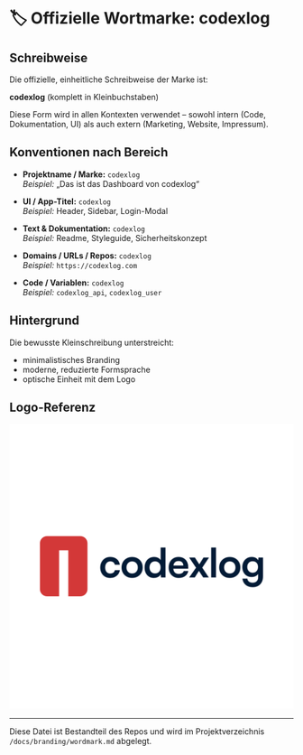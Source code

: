 # 🏷 Offizielle Wortmarke: codexlog

## Schreibweise

Die offizielle, einheitliche Schreibweise der Marke ist:

**codexlog** (komplett in Kleinbuchstaben)

Diese Form wird in allen Kontexten verwendet – sowohl intern (Code, Dokumentation, UI) als auch extern (Marketing, Website, Impressum).

## Konventionen nach Bereich

- **Projektname / Marke:** `codexlog`  
  _Beispiel:_ „Das ist das Dashboard von codexlog“

- **UI / App-Titel:** `codexlog`  
  _Beispiel:_ Header, Sidebar, Login-Modal

- **Text & Dokumentation:** `codexlog`  
  _Beispiel:_ Readme, Styleguide, Sicherheitskonzept

- **Domains / URLs / Repos:** `codexlog`  
  _Beispiel:_ `https://codexlog.com`

- **Code / Variablen:** `codexlog`  
  _Beispiel:_ `codexlog_api`, `codexlog_user`

## Hintergrund

Die bewusste Kleinschreibung unterstreicht:

- minimalistisches Branding  
- moderne, reduzierte Formsprache  
- optische Einheit mit dem Logo  

## Logo-Referenz

![codexlog logo](codexlog_logo.png)

---

Diese Datei ist Bestandteil des Repos und wird im Projektverzeichnis `/docs/branding/wordmark.md` abgelegt.
